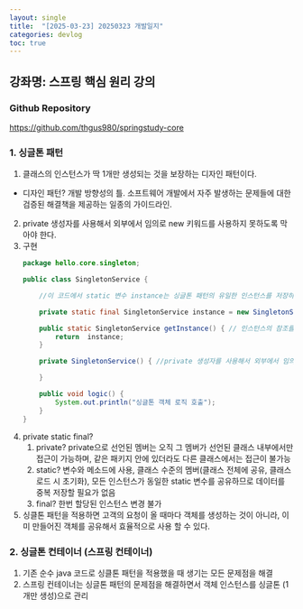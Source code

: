 ```yaml
---
layout: single
title:  "[2025-03-23] 20250323 개발일지"
categories: devlog
toc: true
---
```


## 강좌명: 스프링 핵심 원리 강의

### Github Repository
https://github.com/thgus980/springstudy-core

### 1. 싱글톤 패턴
1. 클래스의 인스턴스가 딱 1개만 생성되는 것을 보장하는 디자인 패턴이다.
* 디자인 패턴? 개발 방향성의 틀. 소프트웨어 개발에서 자주 발생하는 문제들에 대한 검증된 해결책을 제공하는 일종의 가이드라인.
2. private 생성자를 사용해서 외부에서 임의로 new 키워드를 사용하지 못하도록 막아야 한다.
3. 구현
    ```java
    package hello.core.singleton;

    public class SingletonService {

        //이 코드에서 static 변수 instance는 싱글톤 패턴의 유일한 인스턴스를 저장하고, static 메소드 getInstance()는 이 인스턴스에 접근할 수 있도록 합니다.

        private static final SingletonService instance = new SingletonService(); // 자바가 실행되면서 static 영역에 있는 것들을 초기화 함

        public static SingletonService getInstance() { // 인스턴스의 참조를 꺼낼 수 있는 유일한 메서드
            return  instance;
        }

        private SingletonService() { //private 생성자를 사용해서 외부에서 임의로 new 키워드를 사용하지 못하도록 방지

        }

        public void logic() {
            System.out.println("싱글톤 객체 로직 호출");
        }
    }
    ```
4. private static final?
    1. private?  private으로 선언된 멤버는 오직 그 멤버가 선언된 클래스 내부에서만 접근이 가능하며, 같은 패키지 안에 있더라도 다른 클래스에서는 접근이 불가능
    2. static? 변수와 메소드에 사용, 클래스 수준의 멤버(클래스 전체에 공유, 클래스 로드 시 초기화), 모든 인스턴스가 동일한 static 변수를 공유하므로 데이터를 중복 저장할 필요가 없음
    3. final? 한번 할당된 인스턴스 변경 불가
5. 싱클톤 패턴을 적용하면 고객의 요청이 올 때마다 객체를 생성하는 것이 아니라, 이미 만들어진 객체를 공유해서 효율적으로 사용 할 수 있다.

### 2. 싱글톤 컨테이너 (스프링 컨테이너)
1. 기존 순수 java 코드로 싱클톤 패턴을 적용했을 때 생기는 모든 문제점을 해결
2. 스프링 컨테이너는 싱글톤 패턴의 문제점을 해결하면서 객체 인스턴스를 싱글톤 (1개만 생성)으로 관리